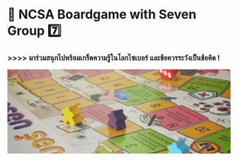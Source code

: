 #  🤖 NCSA Boardgame with Seven Group 7️⃣
### >>>> มาร่วมสนุกไปพร้อมเกร็ดความรู้ในโลกไซเบอร์ และข้อควรระวังเป็นข้อคิด !
![bg](img/bgame.jpg)